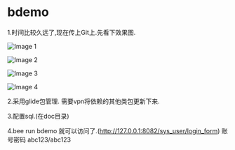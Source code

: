 # bdemo

1.时间比较久远了,现在传上Git上.先看下效果图.

![Image 1](https://raw.githubusercontent.com/pzhen/bdemo/master/doc/bdemo-1.png)

![Image 2](https://raw.githubusercontent.com/pzhen/bdemo/master/doc/bdemo-2.png)

![Image 3](https://raw.githubusercontent.com/pzhen/bdemo/master/doc/bdemo3.png)

![Image 4](https://raw.githubusercontent.com/pzhen/bdemo/master/doc/bdemo-4.png)

2.采用glide包管理. 需要vpn将依赖的其他类包更新下来. 

3.配置sql.(在doc目录)

4.bee run bdemo 就可以访问了.(http://127.0.0.1:8082/sys_user/login_form)
账号密码 abc123/abc123
